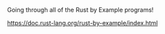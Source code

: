 Going through all of the Rust by Example programs!

https://doc.rust-lang.org/rust-by-example/index.html
